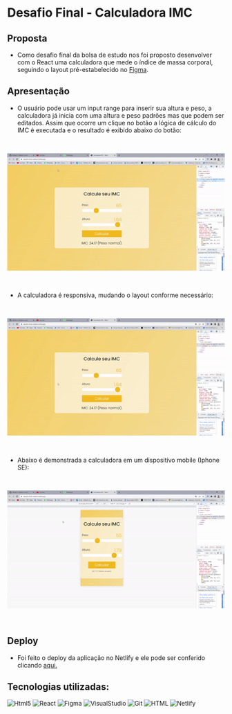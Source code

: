 # Desafio Final - Calculadora IMC

## Proposta
* Como desafio final da bolsa de estudo nos foi proposto desenvolver com o React uma calculadora que mede o índice de massa corporal, seguindo o layout pré-estabelecido no <a href="https://www.figma.com/file/Ti5H3GXLMPnGuzVSNI6nDK/IMC?node-id=0%3A1"> Figma</a>. 

## Apresentação

* O usuário pode usar um input range para inserir sua altura e peso, a calculadora já inicia com uma altura e peso padrões mas que podem ser editados. Assim que ocorre um clique no botão a lógica de cálculo do IMC é executada e o resultado é exibido abaixo do botão:
<br/>
<p align="center">
<img src="https://github.com/WelbertJr/Compass-UOL/blob/master/Docs/ezgif.com-gif-maker%20(13).gif">
</p><br/>

* A calculadora é responsiva, mudando o layout conforme necessário:
<br/>
<p align="center">
<img src="https://github.com/WelbertJr/Compass-UOL/blob/master/Docs/ezgif.com-gif-maker%20(12).gif">
</p><br/>

* Abaixo é demonstrada a calculadora em um dispositivo mobile (Iphone SE):

<br/>
<p align="center">
<img src="https://github.com/WelbertJr/Compass-UOL/blob/master/Docs/ezgif.com-gif-maker%20(14).gif">
</p><br/>

## Deploy

* Foi feito o deploy da aplicação no Netlify e ele pode ser conferido clicando <a href="https://desafio-final-welbert.netlify.app/"> aqui.</a>

## Tecnologias utilizadas:
<img alt="Html5" src="https://img.shields.io/badge/JavaScript-F7DF1E?style=for-the-badge&logo=javascript&logoColor=black"/> <img alt="React" src="https://img.shields.io/badge/React-20232A?style=for-the-badge&logo=react&logoColor=61DAFB"/> <img alt="Figma" src="https://img.shields.io/badge/Figma-F24E1E?style=for-the-badge&logo=figma&logoColor=white" />
<img alt=VisualStudio src="https://img.shields.io/badge/Visual_Studio-5C2D91?style=for-the-badge&logo=visual%20studio&logoColor=white" /> <img alt="Git" src="https://img.shields.io/badge/GIT-E44C30?style=for-the-badge&logo=git&logoColor=white" />  <img alt="HTML" src="https://img.shields.io/badge/HTML5-E34F26?style=for-the-badge&logo=html5&logoColor=white" /> <img alt=Netlify src="https://img.shields.io/badge/Netlify-00C7B7?style=for-the-badge&logo=netlify&logoColor=white" /> 
